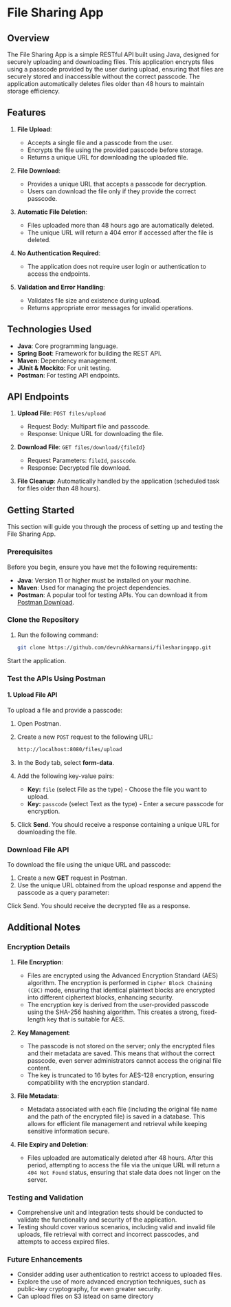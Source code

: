 # File Sharing App

## Overview

The File Sharing App is a simple RESTful API built using Java, designed for securely uploading and downloading files. This application encrypts files using a passcode provided by the user during upload, ensuring that files are securely stored and inaccessible without the correct passcode. The application automatically deletes files older than 48 hours to maintain storage efficiency.

## Features

1. **File Upload**:
   - Accepts a single file and a passcode from the user.
   - Encrypts the file using the provided passcode before storage.
   - Returns a unique URL for downloading the uploaded file.

2. **File Download**:
   - Provides a unique URL that accepts a passcode for decryption.
   - Users can download the file only if they provide the correct passcode.

3. **Automatic File Deletion**:
   - Files uploaded more than 48 hours ago are automatically deleted.
   - The unique URL will return a 404 error if accessed after the file is deleted.

4. **No Authentication Required**:
   - The application does not require user login or authentication to access the endpoints.

5. **Validation and Error Handling**:
   - Validates file size and existence during upload.
   - Returns appropriate error messages for invalid operations.

## Technologies Used

- **Java**: Core programming language.
- **Spring Boot**: Framework for building the REST API.
- **Maven**: Dependency management.
- **JUnit & Mockito**: For unit testing.
- **Postman**: For testing API endpoints.

## API Endpoints

1. **Upload File**: `POST files/upload`
   - Request Body: Multipart file and passcode.
   - Response: Unique URL for downloading the file.

2. **Download File**: `GET files/download/{fileId}`
   - Request Parameters: `fileId`, `passcode`.
   - Response: Decrypted file download.

3. **File Cleanup**: Automatically handled by the application (scheduled task for files older than 48 hours).


## Getting Started

This section will guide you through the process of setting up and testing the File Sharing App.

### Prerequisites

Before you begin, ensure you have met the following requirements:

- **Java**: Version 11 or higher must be installed on your machine.
- **Maven**: Used for managing the project dependencies.
- **Postman**: A popular tool for testing APIs. You can download it from [Postman Download](https://www.postman.com/downloads/).

### Clone the Repository
1. Run the following command:

   ```bash
   git clone https://github.com/devrukhkarmansi/filesharingapp.git

Start the application.

### Test the APIs Using Postman

#### 1. Upload File API

To upload a file and provide a passcode:

1. Open Postman.
2. Create a new `POST` request to the following URL:

   ```bash
   http://localhost:8080/files/upload
3. In the Body tab, select **form-data**.
4. Add the following key-value pairs:
   - **Key:** `file` (select File as the type) - Choose the file you want to upload.
   - **Key:** `passcode` (select Text as the type) - Enter a secure passcode for encryption.
5. Click **Send**. You should receive a response containing a unique URL for downloading the file.

### Download File API

To download the file using the unique URL and passcode:

1. Create a new **GET** request in Postman.
2. Use the unique URL obtained from the upload response and append the passcode as a query parameter:
   

Click Send. You should receive the decrypted file as a response.


## Additional Notes

### Encryption Details

1. **File Encryption**:
   - Files are encrypted using the Advanced Encryption Standard (AES) algorithm. The encryption is performed in `Cipher Block Chaining (CBC)` mode, ensuring that identical plaintext blocks are encrypted into different ciphertext blocks, enhancing security.
   - The encryption key is derived from the user-provided passcode using the SHA-256 hashing algorithm. This creates a strong, fixed-length key that is suitable for AES.

2. **Key Management**:
   - The passcode is not stored on the server; only the encrypted files and their metadata are saved. This means that without the correct passcode, even server administrators cannot access the original file content.
   - The key is truncated to 16 bytes for AES-128 encryption, ensuring compatibility with the encryption standard.

3. **File Metadata**:
   - Metadata associated with each file (including the original file name and the path of the encrypted file) is saved in a database. This allows for efficient file management and retrieval while keeping sensitive information secure.

4. **File Expiry and Deletion**:
   - Files uploaded are automatically deleted after 48 hours. After this period, attempting to access the file via the unique URL will return a `404 Not Found` status, ensuring that stale data does not linger on the server.

### Testing and Validation
- Comprehensive unit and integration tests should be conducted to validate the functionality and security of the application.
- Testing should cover various scenarios, including valid and invalid file uploads, file retrieval with correct and incorrect passcodes, and attempts to access expired files.

### Future Enhancements
- Consider adding user authentication to restrict access to uploaded files.
- Explore the use of more advanced encryption techniques, such as public-key cryptography, for even greater security.
- Can upload files on S3 istead on same directory


